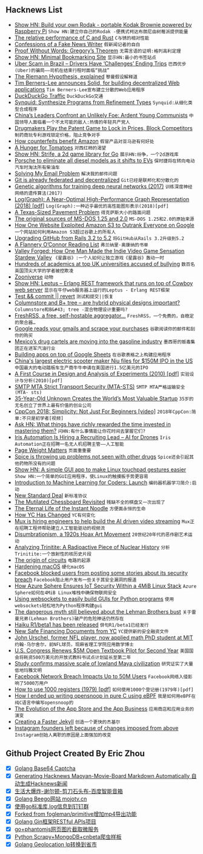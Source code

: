 ## Hacknews List


- [Show HN: Build your own Rodak - portable Kodak Brownie powered by Raspberry Pi](https://github.com/alexellis/rodak/)  `Show HN:建立你自己的Rodak -便携式柯达布朗尼由树莓派提供能量`
- [The relative performance of C and Rust](http://dtrace.org/blogs/bmc/2018/09/28/the-relative-performance-of-c-and-rust/)  `C与锈的相对性能`
- [Confessions of a Fake News Writer](https://www.facebook.com/notes/book-recommendations-best-book-to-read/confessions-of-a-fake-news-writer/2111686775714843/)  `假新闻记者的自白`
- [Proof Without Words: Gregory’s Theorem](https://divisbyzero.com/2018/09/28/proof-without-word-gregorys-theorem/)  `无需言语的证明:格列高利定理`
- [Show HN: Minimal Bookmarking Site](http://appread.me)  `显示HN:最小的书签站点`
- [Uber Scam in Brazil – Drivers Have ‘Challenges’ Ending Trips](https://loyaltylobby.com/2018/09/28/uber-scam-in-brazil-drivers-have-challenges-ending-trips/?omhide=true)  `巴西优步(Uber)的骗局——司机在结束行程时面临“挑战”`
- [The Riemann Hypothesis, explained](https://medium.com/@JorgenVeisdal/the-riemann-hypothesis-explained-fa01c1f75d3f)  `黎曼假设解释道`
- [Tim Berners-Lee announces Solid, for building decentralized Web applications](https://solid.inrupt.com/)  `Tim Berners-Lee宣布建立分散的Web应用程序`
- [DuckDuckGo Traffic](https://duckduckgo.com/traffic)  `DuckDuckGo交通`
- [Synquid: Synthesize Programs from Refinement Types](http://comcom.csail.mit.edu/comcom/#Synquid)  `Synquid:从细化类型合成程序`
- [China’s Leaders Confront an Unlikely Foe: Ardent Young Communists](https://www.nytimes.com/2018/09/28/world/asia/china-maoists-xi-protests.html)  `中国领导人面临着一个不太可能的敌人:热情的年轻共产党人`
- [Drugmakers Play the Patent Game to Lock in Prices, Block Competitors](https://www.npr.org/sections/health-shots/2018/09/28/652546095/drugmakers-play-the-patent-game-to-lock-in-prices-block-competitors)  `制药商玩专利游戏锁定价格，阻止竞争对手`
- [How counterfeits benefit Amazon](http://www.latimes.com/business/technology/la-fi-tn-amazon-counterfeits-20180928-story.html)  `假冒产品对亚马逊有何好处`
- [A Hunger for Tomatoes](https://bittersoutherner.com/a-hunger-for-tomatoes-shane-mitchell)  `对西红柿的渴望`
- [Show HN: Strife, a 2d game library for Go](https://github.com/felixangell/strife)  `展示HN:纷争，一个2d游戏库`
- [Porsche to eliminate all diesel models as it shifts to EVs](https://www.bloomberg.com/news/articles/2018-09-23/porsche-to-cull-diesel-cars-in-shift-toward-electric-vehicles)  `保时捷将在转向电动汽车时淘汰所有柴油车`
- [Solving My Email Problem](http://blog.nawaz.org/posts/2018/Sep/solving-my-email-problem/)  `解决我的邮件问题`
- [Git is already federated and decentralized](https://drewdevault.com/2018/07/23/Git-is-already-distributed.html)  `Git已经是联邦化和分散化的`
- [Genetic algorithms for training deep neural networks (2017)](https://eng.uber.com/deep-neuroevolution/)  `训练深度神经网络的遗传算法(2017)`
- [Log(Graph): A Near-Optimal High-Performance Graph Representation (2018) [pdf]](https://people.csail.mit.edu/jshun/papers/loggraph.pdf)  `Log(Graph):一种近乎最优的高性能图形表示(2018)[pdf]`
- [A Texas-Sized Pavement Problem](https://www.strongtowns.org/journal/2018/9/27/a-texas-sized-pavement-problem)  `得克萨斯大小的路面问题`
- [The original sources of MS-DOS 1.25 and 2.0](https://github.com/Microsoft/MS-DOS)  `MS-DOS 1.25和2.0的原始来源`
- [How One Website Exploited Amazon S3 to Outrank Everyone on Google](https://blog.usejournal.com/how-one-affiliate-used-amazon-s3-to-outrank-everyone-on-google-9744c8e7322f)  `一个网站如何利用Amazon S3超过谷歌上的所有人`
- [Upgrading GitHub from Rails 3.2 to 5.2](https://githubengineering.com/upgrading-github-from-rails-3-2-to-5-2/)  `将GitHub从Rails 3.2升级到5.2`
- [A Flannery O’Connor Reading List](https://www.laphamsquarterly.org/roundtable/flannery-oconnor-reading-list)  `弗兰纳里·奥康纳的书单`
- [Valley Forged: How One Man Made the Indie Video Game Sensation Stardew Valley](https://www.gq.com/story/stardew-valley-eric-barone-profile)  `《星露谷》:一个人如何让独立游戏《星露谷》轰动一时`
- [Hundreds of academics at top UK universities accused of bullying](https://www.theguardian.com/education/2018/sep/28/academics-uk-universities-accused-bullying-students-colleagues)  `数百名英国顶尖大学的学者被控欺凌`
- [Zooniverse](https://www.zooniverse.org/projects)  `动物`
- [Show HN: Leptus – Erlang REST framework that runs on top of Cowboy web server](https://github.com/sinasamavati/leptus)  `显示在牛仔web服务器上运行的Leptus - Erlang REST框架`
- [Test &amp;&amp; commit || revert](https://medium.com/@kentbeck_7670/test-commit-revert-870bbd756864)  `测试和提交||恢复`
- [Columnstore and B&#43; tree – are hybrid physical designs important?](https://blog.acolyer.org/2018/09/28/columnstore-and-b-tree-are-hybrid-physical-designs-important/)  `Columnstore和B&#43; tree -混合物理设计重要吗?`
- [FreshRSS, a free, self-hostable aggregator…](https://freshrss.org/)  `FreshRSS，一个免费的，自稳定的聚合器…`
- [Google reads your gmails and scrape your purchases](https://myaccount.google.com/purchases?pli=1)  `谷歌阅读你的邮件和刮你的购买`
- [Mexico’s drug cartels are moving into the gasoline industry](https://www.rollingstone.com/culture/culture-features/drug-war-mexico-gas-oil-cartel-717563/)  `墨西哥的贩毒集团正在进军汽油行业`
- [Building apps on top of Google Sheets](https://tryretool.com/blog/google-sheets/)  `在谷歌表格之上构建应用程序`
- [China&#39;s largest electric scooter maker Niu files for $150M IPO in the US](https://electrek.co/2018/09/25/chinas-electric-scooter-files-ipo/)  `中国最大的电动踏板车生产商牛牛申请在美国进行1.5亿美元的IPO`
- [A First Course in Design and Analysis of Experiments (2010) [pdf]](http://users.stat.umn.edu/~gary/book/fcdae.pdf)  `实验设计与分析(2010)[pdf]`
- [SMTP MTA Strict Transport Security (MTA-STS)](https://tools.ietf.org/html/rfc8461)  `SMTP MTA严格运输安全(MTA- sts)`
- [35-Year-Old Unknown Creates the World’s Most Valuable Startup](https://www.bloomberg.com/news/articles/2018-09-28/35-year-old-unknown-creates-the-world-s-most-valuable-startup)  `35岁的无名创立了世界上最有价值的创业公司`
- [CppCon 2018: Simplicity: Not Just For Beginners [video]](https://www.youtube.com/watch?v=n0Ak6xtVXno)  `2018年CppCon:简单:不只是初学者[视频]`
- [Ask HN: What things have richly rewarded the time invested in mastering them?](item?id=18098992)  `问HN:有什么事情能让你花时间去掌握它们?`
- [Iris Automation Is Hiring a Recruiting Lead – AI for Drones](http://www.irisonboard.com/careers/)  `Iris Automation正在招聘一名无人机招聘主管——人工智能`
- [Page Weight Matters](http://blog.chriszacharias.com/page-weight-matters)  `页面重重要`
- [Spice is throwing up problems not seen with other drugs](https://www.economist.com/britain/2018/09/29/spice-is-throwing-up-problems-not-seen-with-other-drugs)  `Spice还会引起其他药物所没有的问题`
- [Show HN: A simple GUI app to make Linux touchpad gestures easier](https://gitlab.com/cunidev/gestures)  `Show HN:一个简单的GUI应用程序，使Linux的触摸板手势更容易`
- [Introduction to Machine Learning for Coders: Launch](http://www.fast.ai/2018/09/26/ml-launch/)  `编码器机器学习简介:启动`
- [New Standard Deal](https://blog.ycombinator.com/new-standard-deal/)  `新标准协议`
- [The Mutilated Chessboard Revisited](https://www.solipsys.co.uk/new/TheMutilatedChessboardRevisited.html?HNri29)  `残缺不全的棋盘又一次出现了`
- [The Eternal Life of the Instant Noodle](https://www.bbc.co.uk/news/resources/idt-sh/the_instant_noodle)  `方便面永恒的生命`
- [How YC Has Changed](https://blog.ycombinator.com/yc-has-changed/)  `YC有何变化`
- [Mux is hiring engineers to help build the AI driven video streaming](https://jobs.mux.com)  `Mux正在招聘工程师帮助建立人工智能驱动的视频流`
- [Disumbrationism, a 1920s Hoax Art Movement](https://www.artsy.net/article/artsy-editorial-hoax-art-movement-fooled-art-establishment)  `20世纪20年代的恶作剧艺术运动`
- [Analyzing Trinitite: A Radioactive Piece of Nuclear History](https://www.hscott.net/analyzing-trinitite-a-radioactive-piece-of-nuclear-history/)  `分析Trinitite:一个放射性的核历史片段`
- [The origin of circuits](https://www.damninteresting.com/on-the-origin-of-circuits/)  `电路的起源`
- [Hardening macOS](https://blog.bejarano.io/hardening-macos.html)  `硬化macOS`
- [Facebook blocked users from posting some stories about its security breach](https://techcrunch.com/2018/09/28/facebook-blocks-guardian-story/)  `Facebook阻止用户发布一些关于其安全漏洞的报道`
- [How Azure Sphere Ensures IoT Security Within a 4MiB Linux Stack](http://linuxgizmos.com/how-azure-sphere-ensures-iot-security-within-a-4mb-linux-stack/)  `Azure Sphere如何在4MiB Linux堆栈中确保物联网安全`
- [Using websockets to easily build GUIs for Python programs](https://gist.github.com/jsomers/d32dd3507e5406c56e47b4cd6f28c60e)  `使用websockets轻松地为Python程序构建gui`
- [The dangerous myth still believed about the Lehman Brothers bust](https://www.washingtonpost.com/opinions/the-dangerous-myth-we-still-believe-about-the-lehman-brothers-bust/2018/09/09/5a2f8a9c-b2bc-11e8-9a6a-565d92a3585d_story.html)  `关于雷曼兄弟(Lehman Brothers)破产的危险神话仍然存在`
- [Haiku R1/beta1 has been released](https://www.haiku-os.org/news/2018_09_28_haiku_r1_beta1/)  `俳句R1/beta1已经发行`
- [New Safe Financing Documents from YC](http://www.ycombinator.com/documents/)  `YC提供新的安全融资文件`
- [John Urschel, former NFL player, now applied math PhD student at MIT](https://hmmdaily.com/2018/09/28/john-urschel-goes-pro/)  `约翰·乌尔舍尔，前NFL球员，现麻省理工学院应用数学博士`
- [U.S. Congress Renews $5M Open Textbook Pilot for Second Year](https://sparcopen.org/news/2018/open-textbooks-pilot-fy19/)  `美国国会将耗资500万美元的开放式教科书试点计划延长至第二年`
- [Study confirms massive scale of lowland Maya civilization](https://phys.org/news/2018-09-unprecedented-massive-scale-lowland-maya.html)  `研究证实了大量低地玛雅文明`
- [Facebook Network Breach Impacts Up to 50M Users](https://www.nytimes.com/2018/09/28/technology/facebook-hack-data-breach.html)  `Facebook网络入侵影响了5000万用户`
- [How to use 1000 registers (1979) [pdf]](http://caltechconf.library.caltech.edu/200/1/RichardLSites.pdf)  `如何使用1000个登记册(1979年)[pdf]`
- [How I ended up writing opensnoop in pure C using eBPF](https://bolinfest.github.io/opensnoop-native/)  `我是如何用eBPF在纯C语言中编写opensnoop的`
- [The Evolution of the App Store and the App Business](https://denzhadanov.com/the-evolution-of-the-app-store-and-the-app-business-b16b3eddfa57)  `应用商店和应用业务的演变`
- [Creating a Faster Jekyll](https://sigpipe.macromates.com/2018/creating-a-faster-jekyll/)  `创造一个更快的杰基尔`
- [Instagram founders left because of changes imposed from above](https://www.nytimes.com/2018/09/27/opinion/facebook-instagram-systrom.html)  `Instagram创始人离职的原因是上面强加的改变`

## Github Project Created By Eric Zhou

- [x] [Golang Base64 Captcha](https://github.com/mojocn/base64Captcha)
- [x] [Generating Hacknews Maoyan-Movie-Board Markdown Automatically 自动生成Hacknews新闻](https://github.com/dejavuzhou/md-genie)
- [x] [生活大爆炸-谢尔顿-剪刀石头布-百度智能音箱](https://github.com/mojocn/dueros-bang-game)
- [x] [Golang Beego网站 mojotv.cn](https://github.com/mojocn/www.mojotv.cn)
- [x] [使用go标准库,log信息到钉钉群](https://github.com/mojocn/dooger)
- [x] [Forked from fogleman/primitive增加mp4导出功能](https://github.com/mojocn/primitive)
- [x] [Golang Gin框架RESTful APIs项目](https://github.com/JJJJJJJerk/ezier-golang-web-api-framework)
- [x] [go+phantomjs网页图片截取微服务](https://github.com/mojocn/screen_shot)
- [x] [Python Scrapy+MongoDB+cnbeta爬虫样板](https://github.com/mojocn/scrapy_mongodb_boilerplate_cnbeta)
- [x] [Golang Geolocation Ip转换到省市](https://github.com/mojocn/ip2location)
